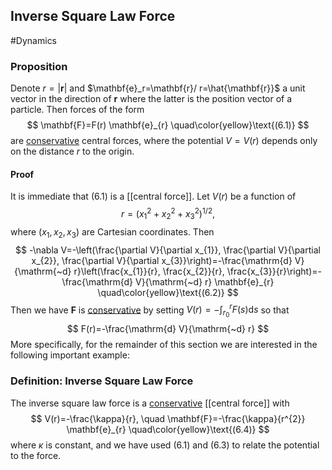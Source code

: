 ## Inverse Square Law Force
#Dynamics 
### Proposition
Denote $r=|\mathbf{r}|$ and $\mathbf{e}_r=\mathbf{r}/ r=\hat{\mathbf{r}}$ a unit vector in the direction of $\mathbf{r}$ where the latter is the position vector of a particle. Then forces of the form
$$
\mathbf{F}=F(r) \mathbf{e}_{r}
\quad\color{yellow}\text{(6.1)}
$$
are [conservative](Conservative%20Force) central forces, where the potential $V=V(r)$ depends only on the distance $r$ to the origin.
#### Proof
It is immediate that (6.1) is a [[central force]]. Let $V(r)$ be a function of $$r=\left(x_{1}^{2}+x_{2}^{2}+x_{3}^{2}\right)^{1 / 2},$$ where $\left(x_{1}, x_{2}, x_{3}\right)$ are Cartesian coordinates. Then
$$
-\nabla V=-\left(\frac{\partial V}{\partial x_{1}}, \frac{\partial V}{\partial x_{2}}, \frac{\partial V}{\partial x_{3}}\right)=-\frac{\mathrm{d} V}{\mathrm{~d} r}\left(\frac{x_{1}}{r}, \frac{x_{2}}{r}, \frac{x_{3}}{r}\right)=-\frac{\mathrm{d} V}{\mathrm{~d} r} \mathbf{e}_{r}
\quad\color{yellow}\text{(6.2)}
$$
Then we have $\mathbf{F}$ is [conservative](Conservative%20Force) by setting $V(r)=-\int_{r_{0}}^{r} F(s) \mathrm{d} s$ so that
$$
F(r)=-\frac{\mathrm{d} V}{\mathrm{~d} r}
$$
More specifically, for the remainder of this section we are interested in the following important example:

### Definition: Inverse Square Law Force
The inverse square law force is a [conservative](Conservative%20Force) [[central force]] with
$$
V(r)=-\frac{\kappa}{r}, \quad \mathbf{F}=-\frac{\kappa}{r^{2}} \mathbf{e}_{r}
\quad\color{yellow}\text{(6.4)}
$$
where $\kappa$ is constant, and we have used (6.1) and (6.3) to relate the potential to the force.
